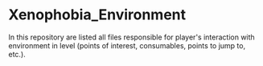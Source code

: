 # Xenophobia_Environment
In this repository are listed all files responsible for player's interaction with environment in level (points of interest, consumables, points to jump to, etc.).
